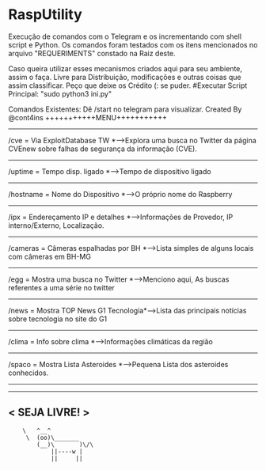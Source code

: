 # RaspUtility

Execução de comandos com o Telegram e os incrementando com shell script e Python. Os comandos foram testados com os itens mencionados no arquivo "REQUERIMENTS" constado na Raiz deste.

Caso queira utilizar esses mecanismos criados aqui para seu ambiente, assim o faça.
Livre para Distribuição, modificações e outras coisas que assim classificar.
Peço que deixe os Crédito (: se puder.
#Executar Script Principal: "sudo python3 ini.py"

Comandos Existentes: Dê /start no telegram para visualizar.
Created By @cont4ins
+++++++++++MENU+++++++++++
**************************************
/cve = Via ExploitDatabase TW        *-->Explora uma busca no Twitter da página CVEnew sobre falhas de segurança da informação (CVE).
**************************************
/uptime = Tempo disp. ligado         *-->Tempo de dispositivo ligado
**************************************
/hostname = Nome do Dispositivo      *-->O próprio nome do Raspberry
**************************************
/ipx = Endereçamento IP e detalhes   *-->Informações de Provedor, IP interno/Externo, Localização.
**************************************
/cameras = Câmeras espalhadas por BH *-->Lista simples de alguns locais com câmeras em BH-MG
**************************************
/egg = Mostra uma busca no Twitter   *-->Menciono aqui, As buscas referentes a uma série no twitter
**************************************
/news = Mostra TOP News G1 Tecnologia*-->Lista das principais notícias sobre tecnologia no site do G1
**************************************
/clima = Info sobre clima            *-->Informações climáticas da região
**************************************
/spaco = Mostra Lista Asteroides     *-->Pequena Lista dos asteroides conhecidos.
*************************************
 _____________
< SEJA LIVRE! >
 -------------
        \   ^__^
         \  (oo)\_______
            (__)\       )\/\
                ||----w |
                ||     ||
